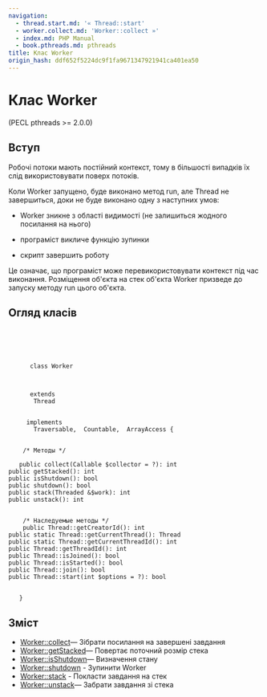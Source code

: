 ```yaml
---
navigation:
  - thread.start.md: '« Thread::start'
  - worker.collect.md: 'Worker::collect »'
  - index.md: PHP Manual
  - book.pthreads.md: pthreads
title: Клас Worker
origin_hash: ddf652f5224dc9f1fa9671347921941ca401ea50
---
```

# Клас Worker

(PECL pthreads >= 2.0.0)

## Вступ

Робочі потоки мають постійний контекст, тому в більшості випадків їх слід використовувати поверх потоків.

Коли Worker запущено, буде виконано метод run, але Thread не завершиться, доки не буде виконано одну з наступних умов:

-   Worker зникне з області видимості (не залишиться жодного посилання на нього)
    
-   програміст викличе функцію зупинки
    
-   скрипт завершить роботу
    

Це означає, що програміст може перевикористовувати контекст під час виконання. Розміщення об'єкта на стек об'єкта Worker призведе до запуску методу run цього об'єкта.

## Огляд класів

```classsynopsis


    
    
     
      class Worker
     

     
      extends
       Thread
     

     implements 
       Traversable,  Countable,  ArrayAccess {
    

    /* Методы */
    
   public collect(Callable $collector = ?): int
public getStacked(): int
public isShutdown(): bool
public shutdown(): bool
public stack(Threaded &$work): int
public unstack(): int


    /* Наследуемые методы */
    public Thread::getCreatorId(): int
public static Thread::getCurrentThread(): Thread
public static Thread::getCurrentThreadId(): int
public Thread::getThreadId(): int
public Thread::isJoined(): bool
public Thread::isStarted(): bool
public Thread::join(): bool
public Thread::start(int $options = ?): bool


   }
```

## Зміст

-   [Worker::collect](worker.collect.md)— Зібрати посилання на завершені завдання
-   [Worker::getStacked](worker.getstacked.md)— Повертає поточний розмір стека
-   [Worker::isShutdown](worker.isshutdown.md)— Визначення стану
-   [Worker::shutdown](worker.shutdown.md) \- Зупинити Worker
-   [Worker::stack](worker.stack.md) \- Покласти завдання на стек
-   [Worker::unstack](worker.unstack.md)— Забрати завдання зі стека

